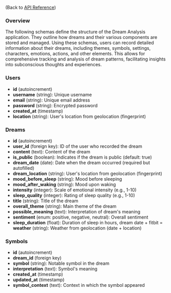 (Back to [API Reference](../README.md))

### Overview
The following schemas define the structure of the Dream Analysis application. They outline how dreams and their various components are stored and managed. Using these schemas, users can record detailed information about their dreams, including themes, symbols, settings, characters, emotions, actions, and other elements. This allows for comprehensive tracking and analysis of dream patterns, facilitating insights into subconscious thoughts and experiences.

### Users
- **id** (autoincrement)
- **username** (string): Unique username
- **email** (string): Unique email address
- **password** (string): Encrypted password
- **created_at** (timestamp)
- **location** (string): User's location from geolocation (fingerprint)

### Dreams
- **id** (autoincrement)
- **user_id** (foreign key): ID of the user who recorded the dream
- **content** (text): Content of the dream
- **is_public** (boolean): Indicates if the dream is public (default: true)
- **dream_date** (date): Date when the dream occurred (required but autofilled)
- **dream_location** (string): User's location from geolocation (fingerprint)
- **mood_before_sleep** (string): Mood before sleeping
- **mood_after_waking** (string): Mood upon waking
- **intensity** (integer): Scale of emotional intensity (e.g., 1-10)
- **sleep_quality** (integer): Rating of sleep quality (e.g., 1-10)
- **title** (string): Title of the dream
- **overall_theme** (string): Main theme of the dream
- **possible_meaning** (text): Interpretation of dream's meaning
- **sentiment** (enum: positive, negative, neutral): Overall sentiment
- **sleep_duration** (float): Duration of sleep in hours, dream date + fitbit
= **weather** (string): Weather from geolocation (date + location)


### Symbols
- **id** (autoincrement)
- **dream_id** (foreign key)
- **symbol** (string): Notable symbol in the dream
- **interpretation** (text): Symbol's meaning
- **created_at** (timestamp)
- **updated_at** (timestamp)
- **symbol_context** (text): Context in which the symbol appeared


